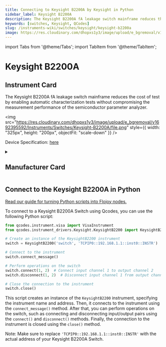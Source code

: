 ```yaml
---
title: Connecting to Keysight B2200A by Keysight in Python
sidebar_label: Keysight B2200A
description: The Keysight B2200A fA leakage switch mainframe reduces the cost of test by enabling automatic characterization tests without compromising the measurement performance of the semiconductor parameter analyzer.
keywords: [switches, Keysight, QCodes]
slug: /instruments-wiki/switches/keysight/keysight-b2200a
image: https://res.cloudinary.com/dhopxs1y3/image/upload/e_bgremoval/v1692395592/Instruments/Switches/Keysight-B2200A/file.png
---
```


import Tabs from '@theme/Tabs';
import TabItem from '@theme/TabItem';

# Keysight B2200A

## Instrument Card

<div className="flex">

<div>

The Keysight B2200A fA leakage switch mainframe reduces the cost of test by enabling automatic characterization tests without compromising the measurement performance of the semiconductor parameter analyzer.

</div>

<img src="https://res.cloudinary.com/dhopxs1y3/image/upload/e_bgremoval/v1692395592/Instruments/Switches/Keysight-B2200A/file.png" style={{ width: "325px", height: "200px", objectFit: "scale-down" }} />

</div>

<div className="flex text-center">

<p>Device Specification: <a target="\_blank" href="/instruments-wiki/all-instruments/">here</a></p>

</div>

<details style={{ marginTop: "15px"}}>
<summary><h2>Manufacturer Card</h2></summary>

<img src="https://res.cloudinary.com/dhopxs1y3/image/upload/v1692125973/Instruments/Vendor%20Logos/Keysight.png" style={{ width: "100%", height: "170px",objectFit: "scale-down" }} />

Keysight Technologies, or Keysight, is an American company that manufactures electronics test and measurement equipment and software.

<ul>
  <li>Headquarters: USA</li>
  <li>Yearly Revenue (millions, USD): 5420.0</li>
  <li>Vendor Website: <a href="https://www.keysight.com/us/en/home.html">here</a></li>
</ul>
</details>

## Connect to the Keysight B2200A in Python

[Read our guide for turning Python scripts into Flojoy nodes.](https://docs.flojoy.ai/custom-nodes/creating-custom-node/)
<Tabs>
<TabItem value="QCodes" label="QCodes">

To connect to a Keysight B2200A Switch using Qcodes, you can use the following Python script:

```python
from qcodes.instrument.visa import VisaInstrument
from qcodes.instrument_drivers.Keysight.KeysightB2200 import KeysightB2200

# Create an instance of the KeysightB2200 instrument
switch = KeysightB2200('switch', 'TCPIP0::192.168.1.1::inst0::INSTR')

# Connect to the instrument
switch.connect_message()

# Perform operations on the switch
switch.connect(1, 2)  # Connect input channel 1 to output channel 2
switch.disconnect(1, 2)  # Disconnect input channel 1 from output channel 2

# Close the connection to the instrument
switch.close()
```

This script creates an instance of the `KeysightB2200` instrument, specifying the instrument name and address. Then, it connects to the instrument using the `connect_message()` method. After that, you can perform operations on the switch, such as connecting and disconnecting input/output pairs using the `connect()` and `disconnect()` methods. Finally, the connection to the instrument is closed using the `close()` method.

Note: Make sure to replace `'TCPIP0::192.168.1.1::inst0::INSTR'` with the actual address of your Keysight B2200A Switch.

</TabItem>
</Tabs>